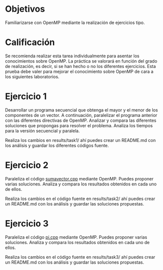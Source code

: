 # Objetivos
Familiarizarse con OpenMP mediante la realización de ejercicios tipo.

# Calificación
Se recomienda realizar esta tarea individualmente para asentar los conocimientos sobre OpenMP. La práctica se valorará en función del 
grado de realización, es decir, si se han hecho o no los diferentes ejercicios.
Esta prueba debe valer para mejorar el conocimiento sobre OpenMP de cara a los siguientes laboratorios.

# Ejercicio 1
Desarrollar un programa secuencial que obtenga el mayor y el menor de los componentes de un vector.
A continuación, paralelizar el programa anterior con las diferentes directivas de OpenMP.
Analizar y compara las diferentes soluciones que propongas para resolver el problema.
Analiza los tiempos para la versión secuencial y paralela.

Realiza los cambios en results/task1/ ahí puedes crear un README.md con los análisis y guardar los diferentes códigos fuente.

# Ejercicio 2
Paraleliza el código [sumavector.cpp](src/sumavector.cpp) mediante OpenMP. Puedes proponer varias soluciones.
Analiza y compara los resultados obtenidos en cada uno de ellos.

Realiza los cambios en el código fuente en results/task2/ ahí puedes crear un README.md con los análisis y guardar las soluciones propuestas.

# Ejercicio 3
Paraleliza el código [pi.cpp](src/pi.cpp) mediante OpenMP. Puedes proponer varias soluciones.
Analiza y compara los resultados obtenidos en cada uno de ellos.

Realiza los cambios en el código fuente en results/task3/ ahí puedes crear un README.md con los análisis y guardar las soluciones propuestas.
